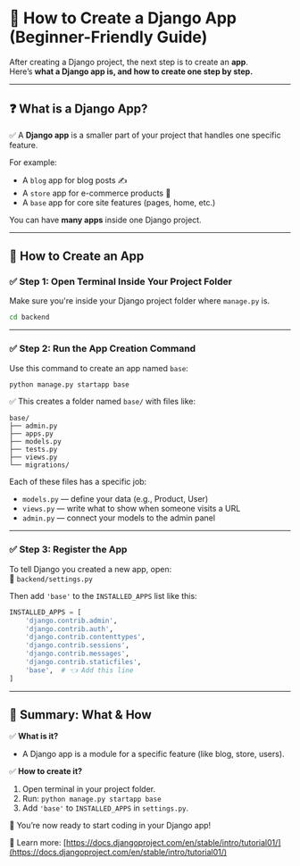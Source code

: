 # 🧩 How to Create a Django App (Beginner-Friendly Guide)

After creating a Django project, the next step is to create an **app**.  
Here’s **what a Django app is, and how to create one step by step.**

---

## ❓ What is a Django App?

✅ A **Django app** is a smaller part of your project that handles one specific feature.

For example:
- A `blog` app for blog posts ✍️
- A `store` app for e-commerce products 🛒
- A `base` app for core site features (pages, home, etc.)

You can have **many apps** inside one Django project.

---

## 🔷 How to Create an App

### ✅ Step 1: Open Terminal Inside Your Project Folder

Make sure you're inside your Django project folder where `manage.py` is.

```bash
cd backend
```

---

### ✅ Step 2: Run the App Creation Command

Use this command to create an app named `base`:

```bash
python manage.py startapp base
```

✅ This creates a folder named `base/` with files like:

```
base/
├── admin.py
├── apps.py
├── models.py
├── tests.py
├── views.py
└── migrations/
```

Each of these files has a specific job:
- `models.py` — define your data (e.g., Product, User)
- `views.py` — write what to show when someone visits a URL
- `admin.py` — connect your models to the admin panel

---

### ✅ Step 3: Register the App

To tell Django you created a new app, open:  
📄 `backend/settings.py`

Then add `'base'` to the `INSTALLED_APPS` list like this:

```python
INSTALLED_APPS = [
    'django.contrib.admin',
    'django.contrib.auth',
    'django.contrib.contenttypes',
    'django.contrib.sessions',
    'django.contrib.messages',
    'django.contrib.staticfiles',
    'base',  # 👈 Add this line
]
```

---

## 🏁 Summary: What & How

✅ **What is it?**  
- A Django app is a module for a specific feature (like blog, store, users).

✅ **How to create it?**
1. Open terminal in your project folder.
2. Run: `python manage.py startapp base`
3. Add `'base'` to `INSTALLED_APPS` in `settings.py`.

🎉 You’re now ready to start coding in your Django app!

🔗 Learn more: [https://docs.djangoproject.com/en/stable/intro/tutorial01/](https://docs.djangoproject.com/en/stable/intro/tutorial01/)
